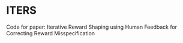 # ITERS
Code for paper: Iterative Reward Shaping using Human Feedback for Correcting Reward Misspecification
